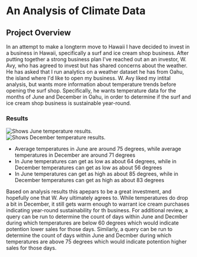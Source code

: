 # An Analysis of Climate Data

## Project Overview
In an attempt to make a longterm move to Hawaii I have decided to invest in a business in Hawaii, specifically a surf and ice cream shop business. After putting together a strong business plan I've reached out an an investor, W. Avy, who has agreed to invest but has shared concerns about the weather. He has asked that I run analytics on a weather dataset he has from Oahu, the island where I'd like to open my  business. W. Avy liked my intital analysis, but wants more information about temperature trends before opening the surf shop. Specifically, he wants temperature data for the months of June and December in Oahu, in order to determine if the surf and ice cream shop business is sustainable year-round.   

### Results
<picture>
 <source media="(prefers-color-scheme: light)" srcset="https://github.com/ODaniels852/surfs_up/raw/main/analysis/june_temps_df.png">
<img alt=" Shows June temperature results."/>

</picture>

<picture>
 <source media="(prefers-color-scheme: light)" srcset="https://github.com/ODaniels852/surfs_up/raw/main/analysis/dec_temps_df.png">
<img alt=" Shows December temperature results."/>

</picture>


- Average temperatures in June are around 75 degrees, while average temperatures in December are around 71 degrees
- In June temperatures can get as low as about 64 degrees, while in December temperatures can get as low as about 56 degrees
- In June temperatures can get as high as about 85 degrees, while in December temperatures can get as high as about 83 degrees

Based on analysis results this apepars to be a great investment, and hopefully one that  W. Avy ultimately agrees to. While temperatures do drop a bit in December, it still gets warm enough to warrant ice cream purchases indicating year-round sustainability for th business. For additional review, a query can be run to determine the count of days within June and Decmber during which temperatures are below 60 degrees which would indicate potention lower sales for those days. Similarly, a query can be run to determine the count of days within June and Decmber during which temperatures are above 75 degrees which would indicate potention higher sales for those days. 